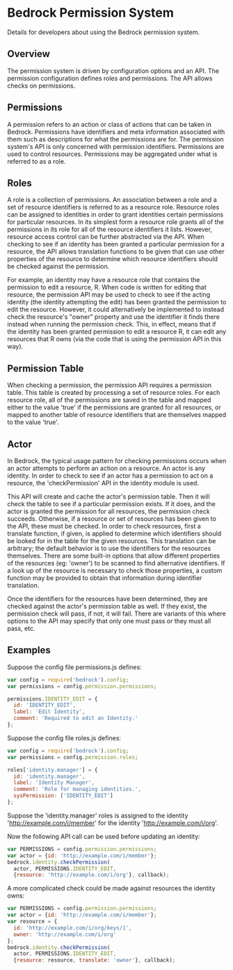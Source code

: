 Bedrock Permission System
=========================

Details for developers about using the Bedrock permission system.

Overview
--------

The permission system is driven by configuration options and an API. The
permission configuration defines roles and permissions. The API allows
checks on permissions.

Permissions
-----------

A permission refers to an action or class of actions that can be taken in
Bedrock. Permissions have identifiers and meta information associated
with them such as descriptions for what the permissions are for. The permission
system's API is only concerned with permission identifiers. Permissions are
used to control resources. Permissions may be aggregated under what is referred
to as a role.

Roles
-----

A role is a collection of permissions. An association between a role and a
set of resource identifiers is referred to as a resource role. Resource roles
can be assigned to identities in order to grant identities certain permissions
for particular resources. In its simplest form a resource role grants all of the
permissions in its role for all of the resource identifiers it lists. However,
resource access control can be further abstracted via the API. When checking
to see if an identity has been granted a particular permission for a resource,
the API allows translation functions to be given that can use other properties
of the resource to determine which resource identifiers should be checked
against the permission.

For example, an identity may have a resource role that contains the permission
to edit a resource, R. When code is written for editing that resource, the
permission API may be used to check to see if the acting identity (the
identity attempting the edit) has been granted the permission to edit the
resource. However, it could alternatively be implemented to instead check
the resource's "owner" property and use the identifier it finds there instead
when running the permission check. This, in effect, means that if the identity
has been granted permission to edit a resource R, it can edit any resources
that R owns (via the code that is using the permission API in this way).

Permission Table
----------------

When checking a permission, the permission API requires a permission table.
This table is created by processing a set of resource roles. For each
resource role, all of the permissions are saved in the table and mapped
either to the value 'true' if the permissions are granted for all resources,
or mapped to another table of resource identifiers that are themselves mapped
to the value 'true'.

Actor
-----

In Bedrock, the typical usage pattern for checking permissions occurs when an
actor attempts to perform an action on a resource. An actor is any identity.
In order to check to see if an actor has a permission to act on a resource, the
'checkPermission' API in the identity module is used.

This API will create and cache the actor's permission table. Then it will check
the table to see if a particular permission exists. If it does, and the actor
is granted the permission for all resources, the permission check succeeds.
Otherwise, if a resource or set of resources has been given to the API, these
must be checked. In order to check resources, first a translate function, if
given, is applied to determine which identifiers should be looked for in the
table for the given resources. This translation can be arbitrary; the default
behavior is to use the identifiers for the resources themselves. There are
some built-in options that allow different properties of the resources (eg:
'owner') to be scanned to find alternative identifiers. If a look up of the
resource is necessary to check those properties, a custom function may be
provided to obtain that information during identifier translation.

Once the identifiers for the resources have been determined, they are checked
against the actor's permission table as well. If they exist, the permission
check will pass, if not, it will fail. There are variants of this where
options to the API may specify that only one must pass or they must all
pass, etc.

Examples
--------

Suppose the config file permissions.js defines:

```js
var config = require('bedrock').config;
var permissions = config.permission.permissions;

permissions.IDENTITY_EDIT = {
  id: 'IDENTITY_EDIT',
  label: 'Edit Identity',
  comment: 'Required to edit an Identity.'
};
```

Suppose the config file roles.js defines:

```js
var config = require('bedrock').config;
var permissions = config.permission.roles;

roles['identity.manager'] = {
  id: 'identity.manager',
  label: 'Identity Manager',
  comment: 'Role for managing identities.',
  sysPermission: ['IDENTITY_EDIT']
};
```

Suppose the 'identity.manager' roles is assigned to the identity
'http://example.com/i/member' for the identity 'http://example.com/i/org'.

Now the following API call can be used before updating an identity:

```js
var PERMISSIONS = config.permission.permissions;
var actor = {id: 'http://example.com/i/member'};
bedrock.identity.checkPermission(
  actor, PERMISSIONS.IDENTITY_EDIT,
  {resource: 'http://example.com/i/org'}, callback);
```

A more complicated check could be made against resources the identity owns:

```js
var PERMISSIONS = config.permission.permissions;
var actor = {id: 'http://example.com/i/member'};
var resource = {
  id: 'http://example.com/i/org/keys/1',
  owner: 'http://example.com/i/org'
};
bedrock.identity.checkPermission(
  actor, PERMISSIONS.IDENTITY_EDIT,
  {resource: resource, translate: 'owner'}, callback);
```
